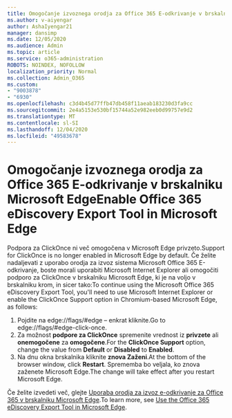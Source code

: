 ```yaml
---
title: Omogočanje izvoznega orodja za Office 365 E-odkrivanje v brskalniku Microsoft Edge
ms.author: v-aiyengar
author: AshaIyengar21
manager: dansimp
ms.date: 12/05/2020
ms.audience: Admin
ms.topic: article
ms.service: o365-administration
ROBOTS: NOINDEX, NOFOLLOW
localization_priority: Normal
ms.collection: Admin_O365
ms.custom:
- "9003878"
- "6930"
ms.openlocfilehash: c3d4b45d77ffb47db458f11aeab183230d3fa9cc
ms.sourcegitcommit: 2e4a5153e530bf15744a52e982eeb0d99757e9d2
ms.translationtype: MT
ms.contentlocale: sl-SI
ms.lasthandoff: 12/04/2020
ms.locfileid: "49583678"
---
```

# <a name="enable-office-365-ediscovery-export-tool-in-microsoft-edge"></a><span data-ttu-id="498ad-102">Omogočanje izvoznega orodja za Office 365 E-odkrivanje v brskalniku Microsoft Edge</span><span class="sxs-lookup"><span data-stu-id="498ad-102">Enable Office 365 eDiscovery Export Tool in Microsoft Edge</span></span>

<span data-ttu-id="498ad-103">Podpora za ClickOnce ni več omogočena v Microsoft Edge privzeto.</span><span class="sxs-lookup"><span data-stu-id="498ad-103">Support for ClickOnce is no longer enabled in Microsoft Edge by default.</span></span> <span data-ttu-id="498ad-104">Če želite nadaljevati z uporabo orodja za izvoz sistema Microsoft Office 365 E-odkrivanje, boste morali uporabiti Microsoft Internet Explorer ali omogočiti podporo za ClickOnce v brskalniku Microsoft Edge, ki je na voljo v brskalniku krom, in sicer tako:</span><span class="sxs-lookup"><span data-stu-id="498ad-104">To continue using the Microsoft Office 365 eDiscovery Export Tool, you'll need to use Microsoft Internet Explorer or enable the ClickOnce Support option in Chromium-based Microsoft Edge, as follows:</span></span>

1. <span data-ttu-id="498ad-105">Pojdite na edge://flags/#edge – enkrat kliknite.</span><span class="sxs-lookup"><span data-stu-id="498ad-105">Go to edge://flags/#edge-click-once.</span></span>
1. <span data-ttu-id="498ad-106">Za možnost **podpore za ClickOnce** spremenite vrednost iz **privzete** ali **onemogočene** za **omogočene**.</span><span class="sxs-lookup"><span data-stu-id="498ad-106">For the **ClickOnce Support** option, change the value from **Default** or **Disabled** to **Enabled**.</span></span>
1. <span data-ttu-id="498ad-107">Na dnu okna brskalnika kliknite **znova Zaženi**.</span><span class="sxs-lookup"><span data-stu-id="498ad-107">At the bottom of the browser window, click **Restart**.</span></span> <span data-ttu-id="498ad-108">Sprememba bo veljala, ko znova zaženete Microsoft Edge.</span><span class="sxs-lookup"><span data-stu-id="498ad-108">The change will take effect after you restart Microsoft Edge.</span></span>

<span data-ttu-id="498ad-109">Če želite izvedeti več, glejte [Uporaba orodja za izvoz e-odkrivanje za Office 365 v brskalniku Microsoft Edge](https://go.microsoft.com/fwlink/?linkid=2111611).</span><span class="sxs-lookup"><span data-stu-id="498ad-109">To learn more, see [Use the Office 365 eDiscovery Export Tool in Microsoft Edge](https://go.microsoft.com/fwlink/?linkid=2111611).</span></span>
